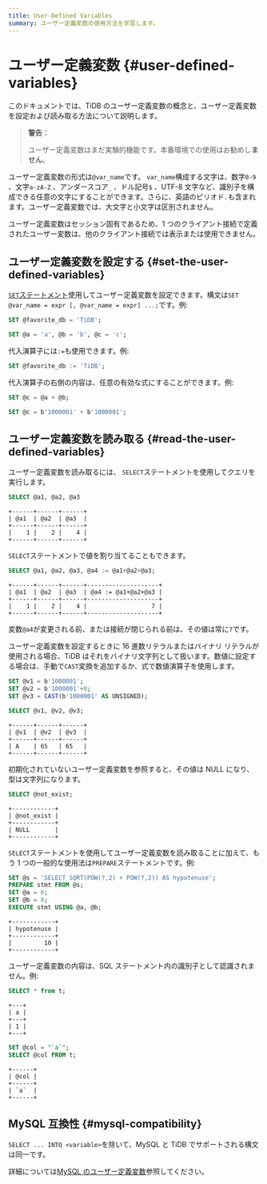```yaml
---
title: User-Defined Variables
summary: ユーザー定義変数の使用方法を学習します。
---
```


# ユーザー定義変数 {#user-defined-variables}

このドキュメントでは、TiDB のユーザー定義変数の概念と、ユーザー定義変数を設定および読み取る方法について説明します。

> **警告：**
>
> ユーザー定義変数はまだ実験的機能です。本番環境での使用はお勧めし**ません**。

ユーザー定義変数の形式は`@var_name`です。 `var_name`構成する文字は、数字`0-9` 、文字`a-zA-Z` 、アンダースコア`_` 、ドル記号`$` 、UTF-8 文字など、識別子を構成できる任意の文字にすることができます。さらに、英語のピリオド`.`も含まれます。ユーザー定義変数では、大文字と小文字は区別されません。

ユーザー定義変数はセッション固有であるため、1 つのクライアント接続で定義されたユーザー変数は、他のクライアント接続では表示または使用できません。

## ユーザー定義変数を設定する {#set-the-user-defined-variables}

[`SET`ステートメント](/sql-statements/sql-statement-set-variable.md)使用してユーザー定義変数を設定できます。構文は`SET @var_name = expr [, @var_name = expr] ...;`です。例:

```sql
SET @favorite_db = 'TiDB';
```

```sql
SET @a = 'a', @b = 'b', @c = 'c';
```

代入演算子には`:=`も使用できます。例:

```sql
SET @favorite_db := 'TiDB';
```

代入演算子の右側の内容は、任意の有効な式にすることができます。例:

```sql
SET @c = @a + @b;
```

```sql
SET @c = b'1000001' + b'1000001';
```

## ユーザー定義変数を読み取る {#read-the-user-defined-variables}

ユーザー定義変数を読み取るには、 `SELECT`ステートメントを使用してクエリを実行します。

```sql
SELECT @a1, @a2, @a3
```

    +------+------+------+
    | @a1  | @a2  | @a3  |
    +------+------+------+
    |    1 |    2 |    4 |
    +------+------+------+

`SELECT`ステートメントで値を割り当てることもできます。

```sql
SELECT @a1, @a2, @a3, @a4 := @a1+@a2+@a3;
```

    +------+------+------+--------------------+
    | @a1  | @a2  | @a3  | @a4 := @a1+@a2+@a3 |
    +------+------+------+--------------------+
    |    1 |    2 |    4 |                  7 |
    +------+------+------+--------------------+

変数`@a4`が変更される前、または接続が閉じられる前は、その値は常に`7`です。

ユーザー定義変数を設定するときに 16 進数リテラルまたはバイナリ リテラルが使用される場合、TiDB はそれをバイナリ文字列として扱います。数値に設定する場合は、手動で`CAST`変換を追加するか、式で数値演算子を使用します。

```sql
SET @v1 = b'1000001';
SET @v2 = b'1000001'+0;
SET @v3 = CAST(b'1000001' AS UNSIGNED);
```

```sql
SELECT @v1, @v2, @v3;
```

    +------+------+------+
    | @v1  | @v2  | @v3  |
    +------+------+------+
    | A    | 65   | 65   |
    +------+------+------+

初期化されていないユーザー定義変数を参照すると、その値は NULL になり、型は文字列になります。

```sql
SELECT @not_exist;
```

    +------------+
    | @not_exist |
    +------------+
    | NULL       |
    +------------+

`SELECT`ステートメントを使用してユーザー定義変数を読み取ることに加えて、もう 1 つの一般的な使用法は`PREPARE`ステートメントです。例:

```sql
SET @s = 'SELECT SQRT(POW(?,2) + POW(?,2)) AS hypotenuse';
PREPARE stmt FROM @s;
SET @a = 6;
SET @b = 8;
EXECUTE stmt USING @a, @b;
```

    +------------+
    | hypotenuse |
    +------------+
    |         10 |
    +------------+

ユーザー定義変数の内容は、SQL ステートメント内の識別子として認識されません。例:

```sql
SELECT * from t;
```

    +---+
    | a |
    +---+
    | 1 |
    +---+

```sql
SET @col = "`a`";
SELECT @col FROM t;
```

    +------+
    | @col |
    +------+
    | `a`  |
    +------+

## MySQL 互換性 {#mysql-compatibility}

`SELECT ... INTO <variable>`を除いて、MySQL と TiDB でサポートされる構文は同一です。

詳細については[MySQL のユーザー定義変数](https://dev.mysql.com/doc/refman/8.0/en/user-variables.html)参照してください。
